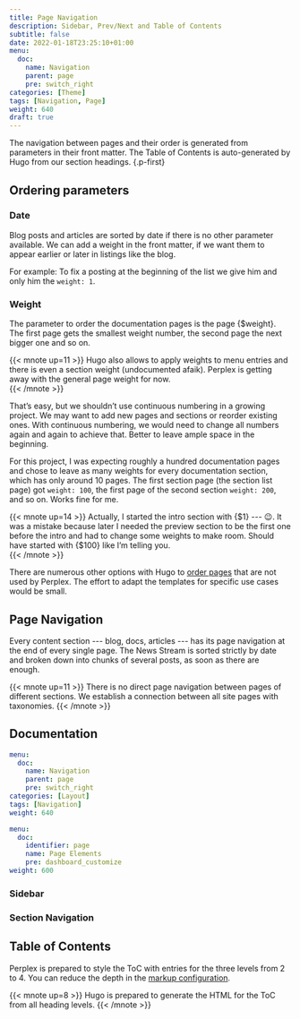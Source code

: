 ```yaml
---
title: Page Navigation
description: Sidebar, Prev/Next and Table of Contents
subtitle: false
date: 2022-01-18T23:25:10+01:00 
menu:
  doc:
    name: Navigation
    parent: page
    pre: switch_right
categories: [Theme]
tags: [Navigation, Page]
weight: 640
draft: true
---
```


The navigation between pages and their order is generated from parameters in their front matter. The Table of Contents is auto-generated by Hugo from our section headings.
{.p-first} <!--more-->

## Ordering parameters

### Date

Blog posts and articles are sorted by date if there is no other parameter available. We can add a weight in the front matter, if we want them to appear earlier or later in listings like the blog. 

For example: To fix a posting at the beginning of the list we give him and only him the `weight: 1`.

### Weight

The parameter to order the documentation pages is the page {$weight}. The first page gets the smallest weight number, the second page the next bigger one and so on.

{{< mnote up=11 >}}
Hugo also allows to apply weights to menu entries and there is even a section weight  (undocumented afaik). Perplex is getting away with the general page weight for now.  
{{< /mnote >}}

That’s easy, but we shouldn’t use continuous numbering in a growing project. We may want to add new pages and sections or reorder existing ones. With continuous numbering, we would need to change all numbers again and again to achieve that. Better to leave ample space in the beginning.

For this project, I was expecting roughly a hundred documentation pages and chose to leave as many weights for every documentation section, which has only around 10 pages. The first section page (the section list page) got `weight: 100`, the first page of the second section `weight: 200`, and so on. Works fine for me.

{{< mnote up=14 >}}
Actually, I started the intro section with {$1} --- :wink:. It was a mistake because later I needed the preview section to be the first one before the intro and had to change some weights to make room. Should have started with {$100} like I’m telling you.  
{{< /mnote >}}

There are numerous other options with Hugo to [order pages](https://gohugo.io/templates/lists/#order-content) that are not used by Perplex. The effort to adapt the templates for specific use cases would be small.

## Page Navigation

Every content section --- blog, docs, articles --- has its page navigation at the end of every single page. The News Stream is sorted strictly by date and broken down into chunks of several posts, as soon as there are enough.

{{< mnote up=11 >}}
There is no direct page navigation between pages of different sections. We establish a connection between all site pages with taxonomies.
{{< /mnote >}}

## Documentation

```yaml {.left, linenos=true}
menu:
  doc:
    name: Navigation
    parent: page
    pre: switch_right
categories: [Layout]
tags: [Navigation]
weight: 640
```

```yaml {.left, linenos=true}
menu:
  doc:
    identifier: page
    name: Page Elements
    pre: dashboard_customize
weight: 600
```

### Sidebar

### Section Navigation

## Table of Contents

Perplex is prepared to style the ToC with entries for the three levels from 2 to 4. You can reduce the depth in the [markup configuration](/doc/appendix/config/markup.yaml#28).

{{< mnote up=8 >}}
Hugo is prepared to generate the HTML for the ToC from all heading levels.
{{< /mnote >}}